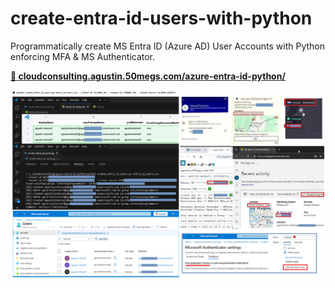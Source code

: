 # create-entra-id-users-with-python
Programmatically create MS Entra ID (Azure AD) User Accounts with Python enforcing MFA &amp; MS Authenticator.

**[📕 cloudconsulting.agustin.50megs.com/azure-entra-id-python/](http://cloudconsulting.agustin.50megs.com/azure-entra-id-python/)**

![create-entra-id-users-with-python](create-entra-id-users-with-python.png)
